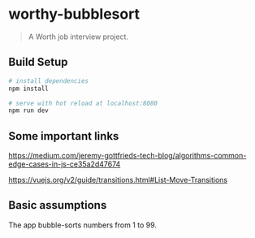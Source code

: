 # worthy-bubblesort

> A Worth job interview project.

## Build Setup

```bash
# install dependencies
npm install

# serve with hot reload at localhost:8080
npm run dev
```

## Some important links

https://medium.com/jeremy-gottfrieds-tech-blog/algorithms-common-edge-cases-in-js-ce35a2d47674

https://vuejs.org/v2/guide/transitions.html#List-Move-Transitions

## Basic assumptions

The app bubble-sorts numbers from 1 to 99.
